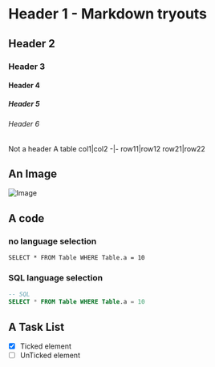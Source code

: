 # Header 1 - Markdown tryouts
## Header 2
### Header 3
#### Header 4
##### Header 5
###### Header 6
Not a header
A table
col1|col2
-|-
row11|row12
row21|row22
  
## An Image
![Image](https://th.bing.com/th/id/OIP.mwMIgdwBOx3uWpj8g2Ml7QHaHa?w=204&h=205&c=7&r=0&o=5&cb=iwc2&dpr=1.5&pid=1.7)

## A code
### no language selection
```
SELECT * FROM Table WHERE Table.a = 10
```
### SQL language selection
```SQL
-- SQL
SELECT * FROM Table WHERE Table.a = 10
```

## A Task List
- [x] Ticked element
- [ ] UnTicked element
